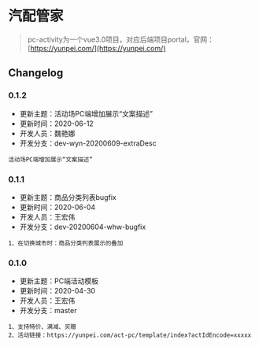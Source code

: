 # 汽配管家
> pc-activity为一个vue3.0项目，对应后端项目portal，官网：[https://yunpei.com/](https://yunpei.com/)

## Changelog
### 0.1.2
- 更新主题：活动场PC端增加展示“文案描述”
- 更新时间：2020-06-12
- 开发人员：魏艳娜
- 开发分支：dev-wyn-20200609-extraDesc
```
活动场PC端增加展示“文案描述”
```
### 0.1.1
- 更新主题：商品分类列表bugfix
- 更新时间：2020-06-04
- 开发人员：王宏伟
- 开发分支：dev-20200604-whw-bugfix
```
1、在切换城市时：商品分类列表展示的叠加
```

### 0.1.0
- 更新主题：PC端活动模板
- 更新时间：2020-04-30
- 开发人员：王宏伟
- 开发分支：master
```
1、支持特价、满减、买赠
2、活动链接：https://yunpei.com/act-pc/template/index?actIdEncode=xxxxx
```